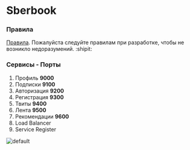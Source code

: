 # Sberbook
### Правила 
[Правила](https://github.com/SBT2019/Sberbook/tree/master/documents/CONTRIBUTING.md).
Пожалуйста следуйте правилам при разработке, чтобы не возникло недоразумений. :shipit:
### Сервисы - Порты
1.	Профиль **9000**    
2.	Подписки **9100**
3.	Авторизация **9200**
4.	Регистрация **9300**
5.	Твиты **9400**
6.	Лента **9500**
7.	Рекомендации **9600**
8.	Load Balancer
9.	Service Register

![default](https://user-images.githubusercontent.com/22501063/53276168-0b971a80-370f-11e9-8fdb-96c52a82413b.png)

